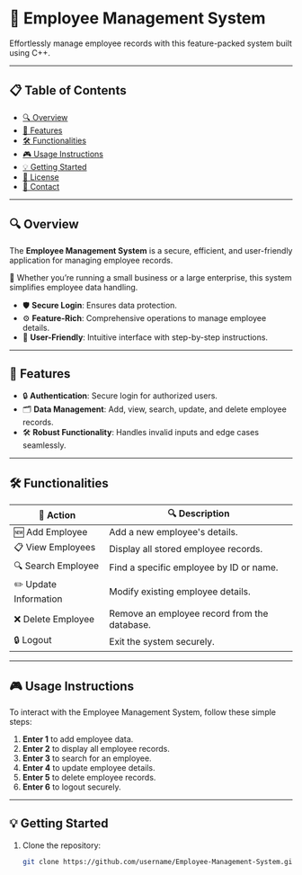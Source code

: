 # 🌟 Employee Management System

Effortlessly manage employee records with this feature-packed system built using C++.

---

## 📋 Table of Contents
- [🔍 Overview](#overview)
- [🌟 Features](#features)
- [🛠️ Functionalities](#functionalities)
- [🎮 Usage Instructions](#usage-instructions)
- [💡 Getting Started](#getting-started)
- [📜 License](#license)
- [📧 Contact](#contact)

---

## 🔍 Overview

The **Employee Management System** is a secure, efficient, and user-friendly application for managing employee records.

🚀 Whether you’re running a small business or a large enterprise, this system simplifies employee data handling.

- 🛡️ **Secure Login**: Ensures data protection.
- ⚙️ **Feature-Rich**: Comprehensive operations to manage employee details.
- 🌟 **User-Friendly**: Intuitive interface with step-by-step instructions.

---

## 🌟 Features
- 🔒 **Authentication**: Secure login for authorized users.
- 🗂️ **Data Management**: Add, view, search, update, and delete employee records.
- 🛠️ **Robust Functionality**: Handles invalid inputs and edge cases seamlessly.

---

## 🛠️ Functionalities

| 🚀 **Action**        | 🔍 **Description**                              |
|----------------------|-----------------------------------------------|
| 🆕 Add Employee      | Add a new employee's details.                 |
| 📋 View Employees    | Display all stored employee records.          |
| 🔍 Search Employee   | Find a specific employee by ID or name.       |
| ✏️ Update Information| Modify existing employee details.             |
| ❌ Delete Employee   | Remove an employee record from the database.  |
| 🔒 Logout            | Exit the system securely.                     |

---

## 🎮 Usage Instructions

To interact with the Employee Management System, follow these simple steps:

1. **Enter 1** to add employee data.
2. **Enter 2** to display all employee records.
3. **Enter 3** to search for an employee.
4. **Enter 4** to update employee details.
5. **Enter 5** to delete employee records.
6. **Enter 6** to logout securely.

---

## 💡 Getting Started

1. Clone the repository:
   ```bash
   git clone https://github.com/username/Employee-Management-System.git
